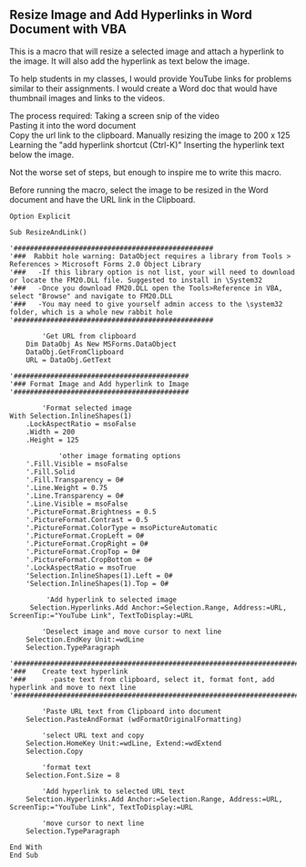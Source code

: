 ## Resize Image and Add Hyperlinks in Word Document with VBA

This is a macro that will resize a selected image and attach a hyperlink to the image.  It will also add the hyperlink as text below the image.

To help students in my classes, I would provide YouTube links for problems similar to their assignments. 
I would create a Word doc that would have thumbnail images and links to the videos.  

The process required:
    Taking a screen snip of the video  
    Pasting it into the word document  
    Copy the url link to the clipboard.
    Manually resizing the image to 200 x 125
    Learning the "add hyperlink shortcut (Ctrl-K)"
    Inserting the hyperlink text below the image.  

Not the worse set of steps, but enough to inspire me to write this macro.

Before running the macro, select the image to be resized in the Word document and have the URL link in the Clipboard.

```VBA
Option Explicit

Sub ResizeAndLink()

'#################################################
'###  Rabbit hole warning: DataObject requires a library from Tools > References > Microsoft Forms 2.0 Object Library
'###   -If this library option is not list, your will need to download or locate the FM20.DLL file. Suggested to install in \System32
'###   -Once you download FM20.DLL open the Tools>Reference in VBA, select "Browse" and navigate to FM20.DLL
'###   -You may need to give yourself admin access to the \system32 folder, which is a whole new rabbit hole
'#################################################
  
        'Get URL from clipboard
    Dim DataObj As New MSForms.DataObject
    DataObj.GetFromClipboard
    URL = DataObj.GetText

'###########################################
'### Format Image and Add hyperlink to Image
'###########################################

        'Format selected image
With Selection.InlineShapes(1)
    .LockAspectRatio = msoFalse
    .Width = 200
    .Height = 125
        
            'other image formating options
    '.Fill.Visible = msoFalse
    '.Fill.Solid
    '.Fill.Transparency = 0#
    '.Line.Weight = 0.75
    '.Line.Transparency = 0#
    '.Line.Visible = msoFalse
    '.PictureFormat.Brightness = 0.5
    '.PictureFormat.Contrast = 0.5
    '.PictureFormat.ColorType = msoPictureAutomatic
    '.PictureFormat.CropLeft = 0#
    '.PictureFormat.CropRight = 0#
    '.PictureFormat.CropTop = 0#
    '.PictureFormat.CropBottom = 0#
    '.LockAspectRatio = msoTrue
    'Selection.InlineShapes(1).Left = 0#
    'Selection.InlineShapes(1).Top = 0#
    
         'Add hyperlink to selected image
     Selection.Hyperlinks.Add Anchor:=Selection.Range, Address:=URL, ScreenTip:="YouTube Link", TextToDisplay:=URL
       
        'Deselect image and move cursor to next line
    Selection.EndKey Unit:=wdLine
    Selection.TypeParagraph

'#################################################################################################################################
'###    Create text hyperlink
'###      -paste text from clipboard, select it, format font, add hyperlink and move to next line
'#################################################################################################################################
   
        'Paste URL text from Clipboard into document
    Selection.PasteAndFormat (wdFormatOriginalFormatting)
    
        'select URL text and copy
    Selection.HomeKey Unit:=wdLine, Extend:=wdExtend
    Selection.Copy
    
        'format text
    Selection.Font.Size = 8
    
        'Add hyperlink to selected URL text
    Selection.Hyperlinks.Add Anchor:=Selection.Range, Address:=URL, ScreenTip:="YouTube Link", TextToDisplay:=URL
    
        'move cursor to next line
    Selection.TypeParagraph
    
End With
End Sub
